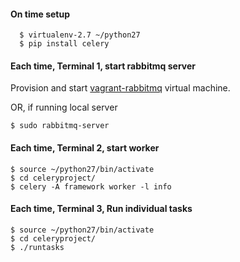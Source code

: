 
#### On time setup
      $ virtualenv-2.7 ~/python27
      $ pip install celery

#### Each time, Terminal 1, start rabbitmq server

Provision and start [vagrant-rabbitmq](https://github.com/mheiges/vagrant-rabbitmq) virtual machine.

OR, if running local server

    $ sudo rabbitmq-server

#### Each time, Terminal 2, start worker

    $ source ~/python27/bin/activate
    $ cd celeryproject/
    $ celery -A framework worker -l info

#### Each time, Terminal 3, Run individual tasks

    $ source ~/python27/bin/activate
    $ cd celeryproject/
    $ ./runtasks 
